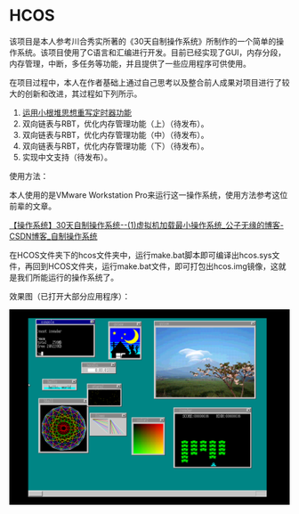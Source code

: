 # HCOS
该项目是本人参考川合秀实所著的《30天自制操作系统》所制作的一个简单的操作系统。该项目使用了C语言和汇编进行开发。目前已经实现了GUI，内存分段，内存管理，中断，多任务等功能，并且提供了一些应用程序可供使用。

在项目过程中，本人在作者基础上通过自己思考以及整合前人成果对项目进行了较大的创新和改进，其过程如下列所示。

1. [运用小根堆思想重写定时器功能](documents/timer.md)
2. 双向链表与RBT，优化内存管理功能（上）（待发布）。
3. 双向链表与RBT，优化内存管理功能（中）（待发布）。
4. 双向链表与RBT，优化内存管理功能（下）（待发布）。
6. 实现中文支持（待发布）。

使用方法：

本人使用的是VMware Workstation Pro来运行这一操作系统，使用方法参考这位前辈的文章。

[【操作系统】30天自制操作系统--(1)虚拟机加载最小操作系统_公子无缘的博客-CSDN博客_自制操作系统](https://blog.csdn.net/sinat_33408502/article/details/124013812)

在HCOS文件夹下的hcos文件夹中，运行make.bat脚本即可编译出hcos.sys文件，再回到HCOS文件夹，运行make.bat文件，即可打包出hcos.img镜像，这就是我们所能运行的操作系统了。

效果图（已打开大部分应用程序）：

![](documents\pic\QQ图片20220807022343.png)

